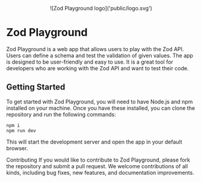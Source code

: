 <div align="center">
![Zod Playground logo]('public/logo.svg')
</div>

# Zod Playground

Zod Playground is a web app that allows users to play with the Zod API. Users can define a schema and test the validation of given values. The app is designed to be user-friendly and easy to use. It is a great tool for developers who are working with the Zod API and want to test their code.

## Getting Started

To get started with Zod Playground, you will need to have Node.js and npm installed on your machine. Once you have these installed, you can clone the repository and run the following commands:

```
npm i
npm run dev
```

This will start the development server and open the app in your default browser.

Contributing
If you would like to contribute to Zod Playground, please fork the repository and submit a pull request. We welcome contributions of all kinds, including bug fixes, new features, and documentation improvements.
